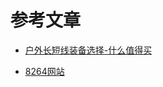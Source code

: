 # 参考文章

- [户外长短线装备选择-什么值得买](https://post.smzdm.com/p/aoozr7w6/)

- [8264网站](https://www.8264.com/)


